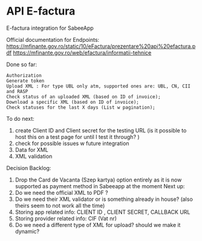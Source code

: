 # API E-factura


E-factura integration for SabeeApp

Official documentation for Endpoints:
https://mfinante.gov.ro/static/10/eFactura/prezentare%20api%20efactura.pdf
https://mfinante.gov.ro/web/efactura/informatii-tehnice

Done so far: 

    Authorization
    Generate token
    Upload XML : For type UBL only atm, supported ones are: UBL, CN, CII and RASP
    Check status of an uploaded XML (based on ID of invoice);
    Download a specific XML (based on ID of invoice);
    Check statuses for the last X days (List w pagination);

To do next: 

1. create Client ID and Client secret for the testing URL (is it possible to host this on a test page for until I test it through? )
2. check for possible issues w future integration
3. Data for XML 
4. XML validation


Decision Backlog:

1. Drop the Card de Vacanta (Szep kartya) option entirely as it is now supported as payment method in Sabeeapp at the moment
Next up: 
1. Do we need the official XML to PDF ?
2. Do we need their XML validator or is something already in house? (also theirs seem to not work all the time)
3. Storing app related info: CLIENT ID , CLIENT SECRET, CALLBACK URL
4. Storing provider related info: CIF (Vat nr)
5. Do we need a different type of XML for upload? should we make it dynamic?
